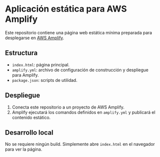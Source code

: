# Aplicación estática para AWS Amplify

Este repositorio contiene una página web estática mínima preparada para desplegarse en [AWS Amplify](https://aws.amazon.com/amplify/).

## Estructura

- `index.html`: página principal.
- `amplify.yml`: archivo de configuración de construcción y despliegue para Amplify.
- `package.json`: scripts de utilidad.

## Despliegue

1. Conecta este repositorio a un proyecto de AWS Amplify.
2. Amplify ejecutará los comandos definidos en `amplify.yml` y publicará el contenido estático.

## Desarrollo local

No se requiere ningún build. Simplemente abre `index.html` en el navegador para ver la página.
